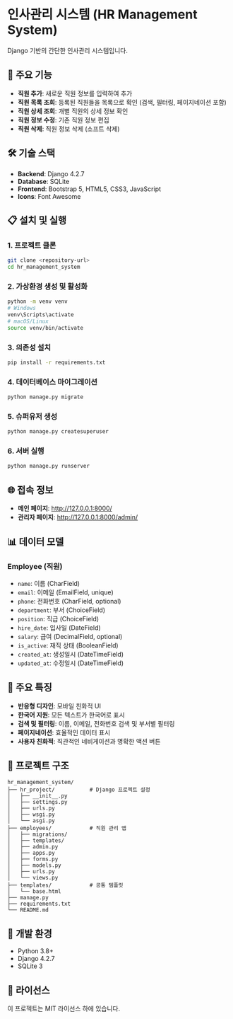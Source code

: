 # 인사관리 시스템 (HR Management System)

Django 기반의 간단한 인사관리 시스템입니다.

## 🚀 주요 기능

- **직원 추가**: 새로운 직원 정보를 입력하여 추가
- **직원 목록 조회**: 등록된 직원들을 목록으로 확인 (검색, 필터링, 페이지네이션 포함)
- **직원 상세 조회**: 개별 직원의 상세 정보 확인
- **직원 정보 수정**: 기존 직원 정보 편집
- **직원 삭제**: 직원 정보 삭제 (소프트 삭제)

## 🛠️ 기술 스택

- **Backend**: Django 4.2.7
- **Database**: SQLite
- **Frontend**: Bootstrap 5, HTML5, CSS3, JavaScript
- **Icons**: Font Awesome

## 📋 설치 및 실행

### 1. 프로젝트 클론
```bash
git clone <repository-url>
cd hr_management_system
```

### 2. 가상환경 생성 및 활성화
```bash
python -m venv venv
# Windows
venv\Scripts\activate
# macOS/Linux
source venv/bin/activate
```

### 3. 의존성 설치
```bash
pip install -r requirements.txt
```

### 4. 데이터베이스 마이그레이션
```bash
python manage.py migrate
```

### 5. 슈퍼유저 생성
```bash
python manage.py createsuperuser
```

### 6. 서버 실행
```bash
python manage.py runserver
```

## 🌐 접속 정보

- **메인 페이지**: http://127.0.0.1:8000/
- **관리자 페이지**: http://127.0.0.1:8000/admin/

## 📊 데이터 모델

### Employee (직원)
- `name`: 이름 (CharField)
- `email`: 이메일 (EmailField, unique)
- `phone`: 전화번호 (CharField, optional)
- `department`: 부서 (ChoiceField)
- `position`: 직급 (ChoiceField)
- `hire_date`: 입사일 (DateField)
- `salary`: 급여 (DecimalField, optional)
- `is_active`: 재직 상태 (BooleanField)
- `created_at`: 생성일시 (DateTimeField)
- `updated_at`: 수정일시 (DateTimeField)

## 🎨 주요 특징

- **반응형 디자인**: 모바일 친화적 UI
- **한국어 지원**: 모든 텍스트가 한국어로 표시
- **검색 및 필터링**: 이름, 이메일, 전화번호 검색 및 부서별 필터링
- **페이지네이션**: 효율적인 데이터 표시
- **사용자 친화적**: 직관적인 네비게이션과 명확한 액션 버튼

## 📁 프로젝트 구조

```
hr_management_system/
├── hr_project/           # Django 프로젝트 설정
│   ├── __init__.py
│   ├── settings.py
│   ├── urls.py
│   ├── wsgi.py
│   └── asgi.py
├── employees/            # 직원 관리 앱
│   ├── migrations/
│   ├── templates/
│   ├── admin.py
│   ├── apps.py
│   ├── forms.py
│   ├── models.py
│   ├── urls.py
│   └── views.py
├── templates/            # 공통 템플릿
│   └── base.html
├── manage.py
├── requirements.txt
└── README.md
```

## 🔧 개발 환경

- Python 3.8+
- Django 4.2.7
- SQLite 3

## 📝 라이선스

이 프로젝트는 MIT 라이선스 하에 있습니다.
